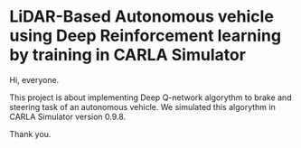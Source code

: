 # LiDAR-Based Autonomous vehicle using Deep Reinforcement learning by training in CARLA Simulator

Hi, everyone. 

This project is about implementing Deep Q-network algorythm to brake and steering task of an autonomous vehicle.
We simulated this algorythm in CARLA Simulator version 0.9.8.

Thank you.
